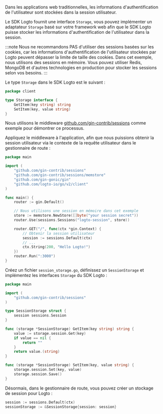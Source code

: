 Dans les applications web traditionnelles, les informations d'authentification de l'utilisateur sont stockées dans la session utilisateur.

Le SDK Logto fournit une interface `Storage`, vous pouvez implémenter un adaptateur `Storage` basé sur votre framework web afin que le SDK Logto puisse stocker les informations d'authentification de l'utilisateur dans la session.

:::note
Nous ne recommandons PAS d'utiliser des sessions basées sur les cookies, car les informations d'authentification de l'utilisateur stockées par Logto peuvent dépasser la limite de taille des cookies.
Dans cet exemple, nous utilisons des sessions en mémoire. Vous pouvez utiliser Redis, MongoDB et d'autres technologies en production pour stocker les sessions selon vos besoins.
:::

Le type `Storage` dans le SDK Logto est le suivant :

```go title="storage.go"
package client

type Storage interface {
	GetItem(key string) string
	SetItem(key, value string)
}
```

Nous utilisons le middleware [github.com/gin-contrib/sessions](https://github.com/gin-contrib/sessions) comme exemple pour démontrer ce processus.

Appliquez le middleware à l'application, afin que nous puissions obtenir la session utilisateur via le contexte de la requête utilisateur dans le gestionnaire de route :

```go title="main.go"
package main

import (
	"github.com/gin-contrib/sessions"
	"github.com/gin-contrib/sessions/memstore"
	"github.com/gin-gonic/gin"
	"github.com/logto-io/go/v2/client"
)

func main() {
	router := gin.Default()

	// Nous utilisons une session en mémoire dans cet exemple
	store := memstore.NewStore([]byte("your session secret"))
	router.Use(sessions.Sessions("logto-session", store))

	router.GET("/", func(ctx *gin.Context) {
		// Obtenir la session utilisateur
		session := sessions.Default(ctx)
		// ...
		ctx.String(200, "Hello Logto!")
	})
	router.Run(":3000")
}
```

Créez un fichier `session_storage.go`, définissez un `SessionStorage` et implémentez les interfaces `Storage` du SDK Logto :

```go title="session_storage.go"
package main

import (
	"github.com/gin-contrib/sessions"
)

type SessionStorage struct {
	session sessions.Session
}

func (storage *SessionStorage) GetItem(key string) string {
	value := storage.session.Get(key)
	if value == nil {
		return ""
	}
	return value.(string)
}

func (storage *SessionStorage) SetItem(key, value string) {
	storage.session.Set(key, value)
	storage.session.Save()
}
```

Désormais, dans le gestionnaire de route, vous pouvez créer un stockage de session pour Logto :

```go
session := sessions.Default(ctx)
sessionStorage := &SessionStorage{session: session}
```
